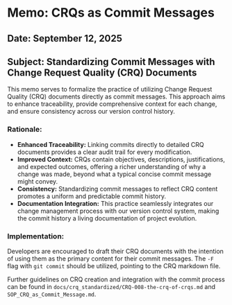 # Memo: CRQs as Commit Messages

## Date: September 12, 2025

## Subject: Standardizing Commit Messages with Change Request Quality (CRQ) Documents

This memo serves to formalize the practice of utilizing Change Request Quality (CRQ) documents directly as commit messages. This approach aims to enhance traceability, provide comprehensive context for each change, and ensure consistency across our version control history.

### Rationale:

*   **Enhanced Traceability:** Linking commits directly to detailed CRQ documents provides a clear audit trail for every modification.
*   **Improved Context:** CRQs contain objectives, descriptions, justifications, and expected outcomes, offering a richer understanding of why a change was made, beyond what a typical concise commit message might convey.
*   **Consistency:** Standardizing commit messages to reflect CRQ content promotes a uniform and predictable commit history.
*   **Documentation Integration:** This practice seamlessly integrates our change management process with our version control system, making the commit history a living documentation of project evolution.

### Implementation:

Developers are encouraged to draft their CRQ documents with the intention of using them as the primary content for their commit messages. The `-F` flag with `git commit` should be utilized, pointing to the CRQ markdown file.

Further guidelines on CRQ creation and integration with the commit process can be found in `docs/crq_standardized/CRQ-008-the-crq-of-crqs.md` and `SOP_CRQ_as_Commit_Message.md`.